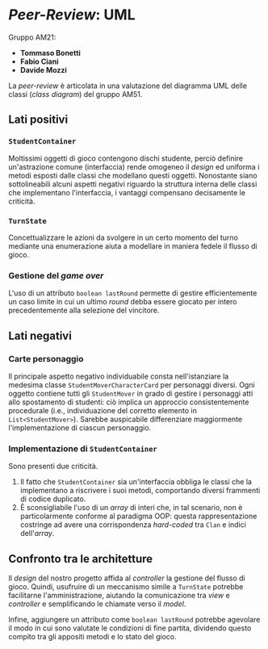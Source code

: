 # _Peer-Review_: UML

Gruppo AM21:
* **Tommaso Bonetti**
* **Fabio Ciani**
* **Davide Mozzi**

La _peer-review_ è articolata in una valutazione del diagramma UML delle classi (_class diagram_) del gruppo AM51.

## Lati positivi

### `StudentContainer`

Moltissimi oggetti di gioco contengono dischi studente,
perciò definire un'astrazione comune (interfaccia) rende omogeneo il _design_
ed uniforma i metodi esposti dalle classi che modellano questi oggetti.
Nonostante siano sottolineabili alcuni aspetti negativi riguardo la struttura interna
delle classi che implementano l'interfaccia, i vantaggi compensano decisamente le criticità.

### `TurnState`

Concettualizzare le azioni da svolgere in un certo momento del turno mediante
una enumerazione aiuta a modellare in maniera fedele il flusso di gioco.

### Gestione del _game over_

L'uso di un attributo `boolean lastRound` permette di gestire
efficientemente un caso limite in cui un ultimo _round_ debba essere
giocato per intero precedentemente alla selezione del vincitore.

## Lati negativi

### Carte personaggio

Il principale aspetto negativo individuabile consta nell'istanziare
la medesima classe `StudentMoverCharacterCard` per personaggi diversi.
Ogni oggetto contiene tutti gli `StudentMover` in grado di gestire i personaggi atti allo spostamento di studenti:
ciò implica un approccio consistentemente procedurale (i.e., individuazione del corretto elemento in `List<StudentMover>`).
Sarebbe auspicabile differenziare maggiormente l'implementazione di ciascun personaggio.

### Implementazione di `StudentContainer`

Sono presenti due criticità.
1. Il fatto che `StudentContainer` sia un'interfaccia obbliga le classi che la implementano
a riscrivere i suoi metodi, comportando diversi frammenti di codice duplicato.
2. È sconsigliabile l'uso di un _array_ di interi che, in tal scenario, 
non è particolarmente conforme al paradigma OOP:
questa rappresentazione costringe ad avere una corrispondenza _hard-coded_
tra `Clan` e indici dell'_array_.

## Confronto tra le architetture

Il _design_ del nostro progetto affida al _controller_ la gestione del flusso di gioco.
Quindi, usufruire di un meccanismo simile a `TurnState` potrebbe facilitarne l'amministrazione,
aiutando la comunicazione tra _view_ e _controller_ e semplificando le chiamate verso il _model_.

Infine, aggiungere un attributo come `boolean lastRound` potrebbe agevolare il modo in cui
sono valutate le condizioni di fine partita, dividendo questo compito tra
gli appositi metodi e lo stato del gioco.